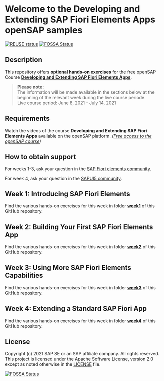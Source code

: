 # Welcome to the Developing and Extending SAP Fiori Elements Apps openSAP samples
[![REUSE status](https://api.reuse.software/badge/github.com/SAP-samples/fiori-elements-opensap)](https://api.reuse.software/info/github.com/SAP-samples/fiori-elements-opensap)
[![FOSSA Status](https://app.fossa.com/api/projects/git%2Bgithub.com%2Frlfagan%2Ffiori-elements-opensap.svg?type=shield)](https://app.fossa.com/projects/git%2Bgithub.com%2Frlfagan%2Ffiori-elements-opensap?ref=badge_shield)

## Description
This repository offers **optional hands-on exercises** for the free openSAP Course **[Developing and Extending SAP Fiori Elements Apps](https://open.sap.com/courses/fiori-ea1)**.       
    
>**Please note:**  
>The information will be made available in the sections below at the beginning of the relevant week during the live course periode.    
>Live course period: June 8, 2021 - July 14, 2021
    
## Requirements
Watch the videos of the course **Developing and Extending SAP Fiori Elements Apps** available on the openSAP platform. _([Free access to the openSAP course](https://open.sap.com/courses/fiori-ea1))_    

## How to obtain support
For weeks 1-3, ask your question in the [SAP Fiori elements community](https://community.sap.com/topics/fiori-elements).

For week 4, ask your question in the [SAPUI5 community](https://community.sap.com/topics/ui5).


## Week 1: Introducing SAP Fiori Elements
Find the various hands-on exercises for this week in folder **[week1](/week1/README.md)** of this GitHub repository. 
        
    
## Week 2: Building Your First SAP Fiori Elements App 
Find the various hands-on exercises for this week in folder **[week2](/week2/README.md)** of this GitHub repository.    
    
    
## Week 3: Using More SAP Fiori Elements Capabilities
Find the various hands-on exercises for this week in folder **[week3](/week3/README.md)** of this GitHub repository. 
        
    
## Week 4: Extending a Standard SAP Fiori App 
Find the various hands-on exercises for this week in folder **[week4](/week4/README.md)** of this GitHub repository.
        
## License
Copyright (c) 2021 SAP SE or an SAP affiliate company. All rights reserved. This project is licensed under the Apache Software License, version 2.0 except as noted otherwise in the [LICENSE](LICENSES/Apache-2.0.txt) file.
            


[![FOSSA Status](https://app.fossa.com/api/projects/git%2Bgithub.com%2Frlfagan%2Ffiori-elements-opensap.svg?type=large)](https://app.fossa.com/projects/git%2Bgithub.com%2Frlfagan%2Ffiori-elements-opensap?ref=badge_large)